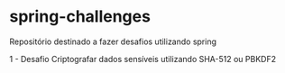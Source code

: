 # spring-challenges
Repositório destinado a fazer desafios utilizando spring

1 - Desafio
Criptografar dados sensíveis utilizando SHA-512 ou PBKDF2
